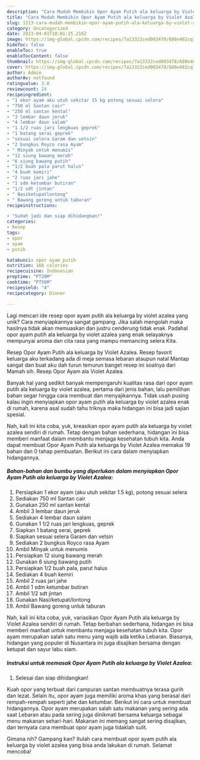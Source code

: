 ```yaml
---
description: "Cara Mudah Membikin Opor Ayam Putih ala keluarga by Violet Azalea yang Mantap"
title: "Cara Mudah Membikin Opor Ayam Putih ala keluarga by Violet Azalea yang Mantap"
slug: 1213-cara-mudah-membikin-opor-ayam-putih-ala-keluarga-by-violet-azalea-yang-mantap
category: Uncategorized
date: 2023-04-01T10:01:25.216Z
image: https://img-global.cpcdn.com/recipes/7a13322ced003478/680x482cq70/opor-ayam-putih-ala-keluarga-by-violet-azalea-foto-resep-utama.jpg
hideToc: false
enableToc: true
enableTocContent: false
thumbnail: https://img-global.cpcdn.com/recipes/7a13322ced003478/680x482cq70/opor-ayam-putih-ala-keluarga-by-violet-azalea-foto-resep-utama.jpg
cover: https://img-global.cpcdn.com/recipes/7a13322ced003478/680x482cq70/opor-ayam-putih-ala-keluarga-by-violet-azalea-foto-resep-utama.jpg
author: Admin
authorAv: notfound
ratingvalue: 3.8
reviewcount: 24
recipeingredient:
- "1 ekor ayam aku utuh sekitar 15 kg potong sesuai selera"
- "750 ml Santan cair"
- "250 ml santan kental"
- "3 lembar daun jeruk"
- "4 lembar daun salam"
- "1 1/2 ruas jari lengkuas geprek"
- "1 batang serai geprek"
- "sesuai selera Garam dan vetsin"
- "2 bungkus Royco rasa Ayam"
- " Minyak untuk menumis"
- "12 siung bawang merah"
- "6 siung bawang putih"
- "1/2 buah pala parut halus"
- "4 buah kemiri"
- "2 ruas jari jahe"
- "1 sdm ketumbar butiran"
- "1/2 sdt jintan"
- " Nasiketupatlontong"
- " Bawang goreng untuk taburan"
recipeinstructions:

- "Sudah jadi dan siap dihidangkan!"
categories:
- Resep
tags:
- opor
- ayam
- putih

katakunci: opor ayam putih 
nutrition: 168 calories
recipecuisine: Indonesian
preptime: "PT20M"
cooktime: "PT56M"
recipeyield: "4"
recipecategory: Dinner

---
```





Lagi mencari ide resep opor ayam putih ala keluarga by violet azalea yang unik? Cara menyiapkannya sangat gampang. Jika salah mengolah maka hasilnya tidak akan memuaskan dan justru cenderung tidak enak. Padahal opor ayam putih ala keluarga by violet azalea yang enak selayaknya mempunyai aroma dan cita rasa yang mampu memancing selera Kita.





Resep Opor Ayam Putih ala keluarga by Violet Azalea. Resep favorit keluarga aku terkadang ada di meja semasa lebaran ataupun natal Mantap sangat dan buat aku dah turun temurun banget resep ini soalnya dari Mamah sih. Resep Opor Ayam ala Violet Azalea.

Banyak hal yang sedikit banyak mempengaruhi kualitas rasa dari opor ayam putih ala keluarga by violet azalea, pertama dari jenis bahan, lalu pemilihan bahan segar hingga cara membuat dan menyajikannya. Tidak usah pusing kalau ingin menyiapkan opor ayam putih ala keluarga by violet azalea enak di rumah, karena asal sudah tahu triknya maka hidangan ini bisa jadi sajian spesial.






Nah, kali ini kita coba, yuk, kreasikan opor ayam putih ala keluarga by violet azalea sendiri di rumah. Tetap dengan bahan sederhana, hidangan ini bisa memberi manfaat dalam membantu menjaga kesehatan tubuh kita. Anda dapat membuat Opor Ayam Putih ala keluarga by Violet Azalea memakai 19 bahan dan 0 tahap pembuatan. Berikut ini cara dalam menyiapkan hidangannya.

<!--inarticleads1-->

##### Bahan-bahan dan bumbu yang diperlukan dalam menyiapkan Opor Ayam Putih ala keluarga by Violet Azalea:

1. Persiapkan 1 ekor ayam (aku utuh sekitar 1.5 kg), potong sesuai selera
1. Sediakan 750 ml Santan cair
1. Gunakan 250 ml santan kental
1. Ambil 3 lembar daun jeruk
1. Sediakan 4 lembar daun salam
1. Gunakan 1 1/2 ruas jari lengkuas, geprek
1. Siapkan 1 batang serai, geprek
1. Siapkan sesuai selera Garam dan vetsin
1. Sediakan 2 bungkus Royco rasa Ayam
1. Ambil  Minyak untuk menumis
1. Persiapkan 12 siung bawang merah
1. Gunakan 6 siung bawang putih
1. Persiapkan 1/2 buah pala, parut halus
1. Sediakan 4 buah kemiri
1. Ambil 2 ruas jari jahe
1. Ambil 1 sdm ketumbar butiran
1. Ambil 1/2 sdt jintan
1. Gunakan  Nasi/ketupat/lontong
1. Ambil  Bawang goreng untuk taburan


Nah, kali ini kita coba, yuk, variasikan Opor Ayam Putih ala keluarga by Violet Azalea sendiri di rumah. Tetap berbahan sederhana, hidangan ini bisa memberi manfaat untuk membantu menjaga kesehatan tubuh kita. Opor ayam merupakan salah satu menu yang wajib ada ketika Lebaran. Biasanya, hidangan yang populer di Nusantara ini juga disajikan bersama dengan ketupat dan sayur labu siam. 

<!--inarticleads2-->

##### Instruksi untuk memasak Opor Ayam Putih ala keluarga by Violet Azalea:


1. Selesai dan siap dihidangkan!

Kuah opor yang terbuat dari campuran santan membuatnya terasa gurih dan lezat. Selain itu, opor ayam juga memiliki aroma khas yang berasal dari rempah-rempah seperti jahe dan ketumbar. Berikut ini cara untuk membuat hidangannya. Opor ayam merupakan salah satu makanan yang sering ada saat Lebaran atau pada sering juga dinikmati bersama keluarga sebagai menu makanan sehari-hari. Makanan ini memang sangat sering disajikan, dan ternyata cara membuat opor ayam juga tidaklah sulit. 

Gimana nih? Gampang kan? Itulah cara membuat opor ayam putih ala keluarga by violet azalea yang bisa anda lakukan di rumah. Selamat mencoba!
